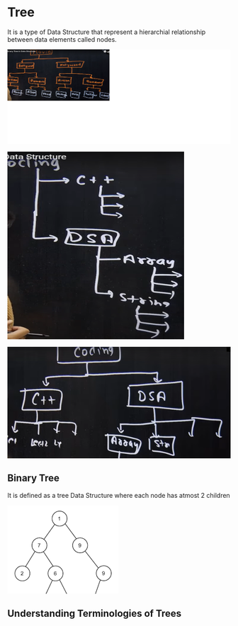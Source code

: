 # Tree

It is a type of Data Structure that represent a hierarchial relationship between data elements called nodes.  

![alt text](image-5.png)

![alt text](image-6.png)

![alt text](image-3.png)

## Binary Tree

It is defined as a tree Data Structure where each node has atmost 2 children

![alt text](image-2.png)

## Understanding Terminologies of Trees


